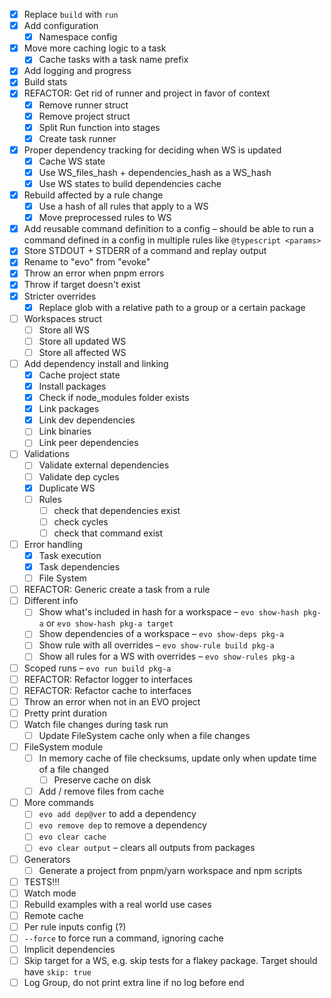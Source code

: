- [x] Replace `build` with `run`
- [x] Add configuration
  - [x] Namespace config
- [x] Move more caching logic to a task
  - [x] Cache tasks with a task name prefix
- [x] Add logging and progress
- [x] Build stats
- [x] REFACTOR: Get rid of runner and project in favor of context
  - [x] Remove runner struct
  - [x] Remove project struct
  - [x] Split Run function into stages
  - [x] Create task runner
- [x] Proper dependency tracking for deciding when WS is updated
  - [x] Cache WS state
  - [x] Use WS_files_hash + dependencies_hash as a WS_hash
  - [x] Use WS states to build dependencies cache
- [x] Rebuild affected by a rule change
  - [x] Use a hash of all rules that apply to a WS
  - [x] Move preprocessed rules to WS
- [x] Add reusable command definition to a config – should be able to run a command defined in a config in multiple rules like `@typescript <params>`
- [x] Store STDOUT + STDERR of a command and replay output
- [x] Rename to "evo" from "evoke"
- [x] Throw an error when pnpm errors
- [x] Throw if target doesn't exist
- [x] Stricter overrides
  - [x] Replace glob with a relative path to a group or a certain package
- [ ] Workspaces struct
  - [ ] Store all WS
  - [ ] Store all updated WS
  - [ ] Store all affected WS
- [ ] Add dependency install and linking
  - [x] Cache project state
  - [x] Install packages
  - [x] Check if node_modules folder exists
  - [x] Link packages
  - [x] Link dev dependencies
  - [ ] Link binaries
  - [ ] Link peer dependencies
- [ ] Validations
  - [ ] Validate external dependencies
  - [ ] Validate dep cycles
  - [x] Duplicate WS
  - [ ] Rules
    - [ ] check that dependencies exist
    - [ ] check cycles
    - [ ] check that command exist
- [ ] Error handling
  - [x] Task execution
  - [x] Task dependencies
  - [ ] File System
- [ ] REFACTOR: Generic create a task from a rule
- [ ] Different info
  - [ ] Show what's included in hash for a workspace – `evo show-hash pkg-a` or `evo show-hash pkg-a target`
  - [ ] Show dependencies of a workspace – `evo show-deps pkg-a`
  - [ ] Show rule with all overrides – `evo show-rule build pkg-a`
  - [ ] Show all rules for a WS with overrides – `evo show-rules pkg-a`
- [ ] Scoped runs – `evo run build pkg-a`
- [ ] REFACTOR: Refactor logger to interfaces
- [ ] REFACTOR: Refactor cache to interfaces
- [ ] Throw an error when not in an EVO project
- [ ] Pretty print duration
- [ ] Watch file changes during task run
  - [ ] Update FileSystem cache only when a file changes
- [ ] FileSystem module
  - [ ] In memory cache of file checksums, update only when update time of a file changed
    - [ ] Preserve cache on disk
  - [ ] Add / remove files from cache
- [ ] More commands
  - [ ] `evo add dep@ver` to add a dependency
  - [ ] `evo remove dep` to remove a dependency
  - [ ] `evo clear cache`
  - [ ] `evo clear output` – clears all outputs from packages
- [ ] Generators
  - [ ] Generate a project from pnpm/yarn workspace and npm scripts
- [ ] TESTS!!!
- [ ] Watch mode
- [ ] Rebuild examples with a real world use cases
- [ ] Remote cache
- [ ] Per rule inputs config (?)
- [ ] `--force` to force run a command, ignoring cache
- [ ] Implicit dependencies
- [ ] Skip target for a WS, e.g. skip tests for a flakey package. Target should have `skip: true`
- [ ] Log Group, do not print extra line if no log before end
